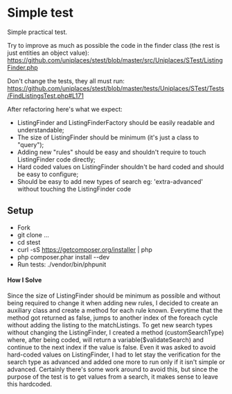 # Simple test

Simple practical test.

Try to improve as much as possible the code in the finder class (the rest is just entities an object value):
https://github.com/uniplaces/stest/blob/master/src/Uniplaces/STest/ListingFinder.php

Don't change the tests, they all must run:
https://github.com/uniplaces/stest/blob/master/tests/Uniplaces/STest/Tests/FindListingsTest.php#L171

After refactoring here's what we expect:
* ListingFinder and ListingFinderFactory should be easily readable and understandable;
* The size of ListingFinder should be minimum (it's just a class to "query");
* Adding new "rules" should be easy and shouldn't require to touch ListingFinder code directly;
* Hard coded values on ListingFinder shouldn't be hard coded and should be easy to configure;
* Should be easy to add new types of search eg: 'extra-advanced' without touching the ListingFinder code

## Setup

* Fork
* git clone ...
* cd stest
* curl -sS https://getcomposer.org/installer | php
* php composer.phar install --dev
* Run tests: ./vendor/bin/phpunit

#### How I Solve
Since the size of ListingFinder should be minimum as possible and without being required to change it when adding new rules, 
I decided to create an auxiliary class and create a method for each rule known.
Everytime that the method got returned as false, jumps to another index of the foreach cycle without adding the listing to the matchListings.
To get new search types without changing the ListingFinder, I created a method (customSearchType) where, after being coded, will return a 
variable($validateSearch) and continue to the next index if the value is false.
Even it was asked to avoid hard-coded values on ListingFinder, I had to let stay the verification for the search type as advanced and 
added one more to run only if it isn't simple or advanced. Certainly there's some work around to avoid this, but since the purpose of the
test is to get values from a search, it makes sense to leave this hardcoded.